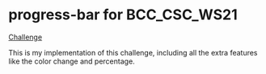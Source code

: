 # progress-bar for BCC_CSC_WS21

[Challenge](https://savory-socks-db5.notion.site/Progress-Bar-8a666de9f88b49a99a68679858563eaf)

This is my implementation of this challenge, including all the extra features like the color change and percentage.
